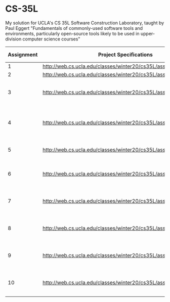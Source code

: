 # CS-35L
My solution for UCLA's CS 35L Software Construction Laboratory, taught by Paul Eggert 
"Fundamentals of commonly-used software tools and environments, particularly open-source tools likely to be used in upper-division computer science courses"

| Assignment | Project Specifications | Score | Class Median | Comments |
| --- | --- | --- | --- | --- |
| 1 | http://web.cs.ucla.edu/classes/winter20/cs35L/assign/assign1.html | 99 | | |
| 2 | http://web.cs.ucla.edu/classes/winter20/cs35L/assign/assign2.html | 98 | | |
| 3 | http://web.cs.ucla.edu/classes/winter20/cs35L/assign/assign3.html | 99 | List all new or modified files | |
| 4 | http://web.cs.ucla.edu/classes/winter20/cs35L/assign/assign4.html | 95 | | For me: incomplete bug fix: -5, hw: 10/10 |
| 5 | http://web.cs.ucla.edu/classes/winter20/cs35L/assign/assign5.html | 100 | For me: good work! | |
| 6 | http://web.cs.ucla.edu/classes/winter20/cs35L/assign/assign6.html | 99 | List all new or modified files | |
| 7 | http://web.cs.ucla.edu/classes/winter20/cs35L/assign/assign7.html | 97 | List all new or modified files | |
| 8 | http://web.cs.ucla.edu/classes/winter20/cs35L/assign/assign8.html | N/A | List all new or modified files | |
| 9 | http://web.cs.ucla.edu/classes/winter20/cs35L/assign/assign9.html | 100 | List all new or modified files | |
| 10 | http://web.cs.ucla.edu/classes/winter20/cs35L/assign/assign10.html | 100 | List all new or modified files | |
